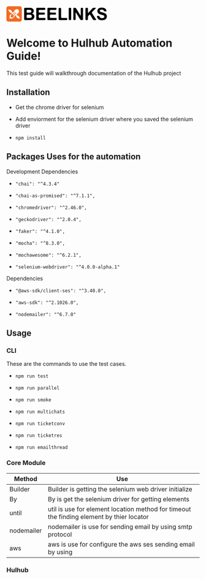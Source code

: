 <svg xmlns="http://www.w3.org/2000/svg" xmlns:xlink="http://www.w3.org/1999/xlink" version="1.1" id="Layer_1" x="0px" y="0px" width="265px" height="40px" viewBox="0 0 265 40" enable-background="new 0 0 265 40" xml:space="preserve" class="svg img-responsive replaced-svg">
    <g>
        <path fill="#F16B23" d="M40,34.973c0,2.762-2.239,5-5,5H5c-2.761,0-5-2.238-5-5v-30c0-2.762,2.239-5,5-5h30c2.761,0,5,2.238,5,5   V34.973z"></path>
        <g>
            <g>
                <g>
                    <path fill="#FFFFFF" d="M29.542,8.039c-2.244-1.005-4.979-0.472-6.85,1.36c-1.417,1.388-2.811,2.799-4.214,4.199      c-0.063,0.063-0.112,0.137-0.193,0.24c1.371-0.262,2.581-0.028,3.763,0.644l0,0c0.505,1.842,2.213,3.169,4.216,3.169      c0.146,0,0.289-0.006,0.43-0.02c-0.957,0.959-1.916,1.916-2.875,2.873c-0.516,0.514-1.146,0.83-1.873,0.91      c-0.86,0.094-1.61-0.137-2.259-0.738c-0.661-0.619-1.66-0.573-2.246,0.061c-0.606,0.65-0.583,1.604,0.092,2.232      c0.346,0.324,0.731,0.631,1.142,0.867c2.326,1.338,5.31,0.889,7.348-1.113c1.668-1.635,3.327-3.28,4.972-4.941      c0.361-0.362,0.687-0.776,0.959-1.212C33.897,13.445,32.771,9.488,29.542,8.039z"></path>
                    <g>
                        <path fill="none" d="M12.456,24.068c-0.083,0.082-0.165,0.162-0.245,0.246c-0.808,0.809-1.244,1.762-1.007,2.91       c0.317,1.539,1.908,2.422,3.424,1.871c0.196-0.07,0.388-0.17,0.575-0.275"></path>
                        <path fill="#FFFFFF" d="M22.479,26.289c0.062-0.063,0.113-0.133,0.172-0.201c-1.365,0.287-2.621,0.082-3.831-0.605       c-0.078,0.076-0.171,0.158-0.26,0.246c-0.188,0.188-0.375,0.379-0.564,0.568l1.635,2.83       C20.581,28.184,21.53,27.236,22.479,26.289z"></path>
                        <path fill="#FFFFFF" d="M14.241,22.275l-1.639-2.832c-0.294,0.292-0.586,0.588-0.88,0.883l1.637,2.834       C13.653,22.865,13.947,22.568,14.241,22.275z"></path>
                        <path fill="#FFFFFF" d="M16.199,28.068l1.627,2.816c0.151-0.123,0.297-0.254,0.439-0.395c0.154-0.15,0.307-0.307,0.46-0.461       l-1.631-2.82C16.8,27.502,16.502,27.791,16.199,28.068z"></path>
                    </g>
                    <g>
                        <path fill="#FFFFFF" d="M23.41,17.024c-0.44-0.405-0.934-0.784-1.463-1.058c-2.315-1.189-5.166-0.651-7.168,1.322       c-0.423,0.417-0.844,0.836-1.266,1.254l1.632,2.823c0.581-0.584,1.162-1.165,1.744-1.748c1.379-1.381,2.879-1.467,4.406-0.266       c0.675,0.528,1.628,0.45,2.189-0.179C24.044,18.54,24.044,17.608,23.41,17.024z"></path>
                        <path fill="#FFFFFF" d="M15.202,28.82c-0.187,0.105-0.378,0.205-0.575,0.275c-1.516,0.551-3.107-0.332-3.424-1.871       c-0.236-1.148,0.199-2.102,1.007-2.91c0.081-0.084,0.163-0.164,0.245-0.246l-1.637-2.832c-0.288,0.293-0.579,0.582-0.866,0.873       c-0.444,0.455-0.847,0.979-1.16,1.533c-0.352,0.623-0.582,1.273-0.704,1.93C8.087,25.57,8.102,25.514,8.1,25.51       c0,0.012-0.016,0.076-0.016,0.088c-0.28,1.545,0.059,3.107,0.911,4.35l-0.048,0.129L6.32,32.25l4.791-0.461       c0.092,0.049,0.186,0.094,0.281,0.135c1.73,0.758,3.724,0.607,5.411-0.334L15.202,28.82z"></path>
                    </g>
                </g>
                <path fill="#FFFFFF" d="M5.147,8.352c0,0,9.678,0.195,10.374,9.335C15.521,17.687,6.673,18.847,5.147,8.352z"></path>
                <path fill="#FFFFFF" d="M24.48,22.895c0,0,9.676,0.193,10.372,9.332C34.853,32.227,26.004,33.389,24.48,22.895z"></path>
            </g>
        </g>
        <g>
            <g>
                <path d="M46.233,6.025c0-1.1,0.9-2,2-2h8.742c1.1,0,2.9,0.021,4,0.047c0,0,2.404,0.057,3.643,0.268     c1.239,0.209,2.349,0.648,3.327,1.314c0.978,0.668,1.793,1.555,2.445,2.664c0.652,1.109,0.979,2.352,0.979,3.729     c0,1.494-0.402,2.863-1.206,4.109c-0.805,1.248-1.896,2.182-3.272,2.805c1.942,0.566,3.436,1.528,4.479,2.892     c1.044,1.363,1.565,2.967,1.565,4.807c0,1.451-0.336,2.859-1.011,4.229c-0.674,1.369-1.594,2.463-2.762,3.283     c-1.167,0.818-2.604,1.322-4.315,1.51c-1.073,0.117-3.661,0.189-7.763,0.221h-8.85c-1.1,0-2-0.9-2-2L46.233,6.025L46.233,6.025z      M54.669,9.329c-1.1,0-2,0.9-2,2V14.7c0,1.1,0.9,2,2,2h0.218c1.1,0,2.9-0.008,4-0.018c0,0,2.066-0.019,2.675-0.091     c1.102-0.131,1.969-0.512,2.599-1.141c0.631-0.631,0.946-1.461,0.946-2.49c0-0.986-0.271-1.787-0.815-2.402     c-0.543-0.617-1.352-0.99-2.424-1.121c-0.639-0.072-2.472-0.107-5.501-0.107L54.669,9.329L54.669,9.329z M54.669,22.006     c-1.1,0-2,0.9-2,2v4.523c0,1.1,0.9,2,2,2h1.958c1.1,0,2.9-0.018,4-0.035c0,0,1.792-0.029,2.415-0.16     c0.957-0.174,1.735-0.598,2.337-1.273c0.602-0.672,0.902-1.576,0.902-2.707c0-0.955-0.231-1.768-0.695-2.434     c-0.465-0.668-1.135-1.152-2.012-1.457c-0.877-0.305-2.78-0.457-5.707-0.457H54.669z"></path>
            </g>
            <g>
                <path d="M79.808,35.9c-1.1,0-2-0.9-2-2V6.025c0-1.1,0.9-2,2-2h19.636c1.1,0,2,0.9,2,2v1.393c0,1.1-0.9,2-2,2h-13.2     c-1.1,0-2,0.9-2,2v3.066c0,1.1,0.9,2,2,2h12.003c1.1,0,2,0.9,2,2v1.369c0,1.1-0.9,2-2,2H86.244c-1.1,0-2,0.9-2,2v4.676     c0,1.1,0.9,2,2,2h13.809c1.1,0,2,0.9,2,2V33.9c0,1.1-0.9,2-2,2H79.808z"></path>
            </g>
            <g>
                <path d="M108.946,35.9c-1.1,0-2-0.9-2-2V6.025c0-1.1,0.9-2,2-2h19.636c1.1,0,2,0.9,2,2v1.393c0,1.1-0.9,2-2,2h-13.199     c-1.1,0-2,0.9-2,2v3.066c0,1.1,0.9,2,2,2h12.004c1.1,0,2,0.9,2,2v1.369c0,1.1-0.9,2-2,2h-12.004c-1.1,0-2,0.9-2,2v4.676     c0,1.1,0.9,2,2,2h13.807c1.1,0,2,0.9,2,2V33.9c0,1.1-0.899,2-2,2H108.946z"></path>
            </g>
            <g>
                <path d="M138.26,35.9c-1.1,0-2-0.9-2-2V6.285c0-1.1,0.9-2,2-2h2.437c1.101,0,2,0.9,2,2v22.244c0,1.1,0.9,2,2,2H156.7     c1.1,0,2,0.9,2,2V33.9c0,1.1-0.9,2-2,2H138.26z"></path>
            </g>
            <g>
                <path d="M164.528,35.9c-1.1,0-2-0.9-2-2V6.025c0-1.1,0.9-2,2-2h2.437c1.101,0,2,0.9,2,2V33.9c0,1.1-0.899,2-2,2H164.528z"></path>
            </g>
            <g>
                <path d="M176.601,35.9c-1.101,0-2-0.9-2-2V6.025c0-1.1,0.899-2,2-2h2.26c1.101,0,2.472,0.768,3.046,1.705l10.956,17.875     c0.574,0.938,1.046,0.805,1.046-0.295V6.025c0-1.1,0.899-2,2-2h1.979c1.1,0,2,0.9,2,2V33.9c0,1.1-0.9,2-2,2h-2.457     c-1.101,0-2.475-0.766-3.053-1.701l-10.747-17.385c-0.577-0.936-1.052-0.801-1.052,0.299V33.9c0,1.1-0.9,2-2,2H176.601z"></path>
            </g>
            <g>
                <path d="M208.218,35.9c-1.1,0-2-0.9-2-2V6.025c0-1.1,0.9-2,2-2h2.438c1.1,0,2,0.9,2,2v10.154c0,1.1,0.607,1.337,1.353,0.527     l10.298-11.209c0.743-0.81,2.252-1.473,3.353-1.473h4.653c1.1,0,1.373,0.647,0.609,1.438L223.699,15     c-0.765,0.791-0.899,2.192-0.3,3.115l10.474,16.107c0.601,0.922,0.188,1.676-0.91,1.676h-4.327c-1.1,0-2.455-0.775-3.011-1.725     l-6.741-11.51c-0.556-0.949-1.641-1.084-2.41-0.297l-2.418,2.471c-0.771,0.785-1.4,2.328-1.4,3.428v5.633c0,1.102-0.899,2-2,2     h-2.438V35.9z"></path>
            </g>
            <g>
                <path d="M236.097,25.529l4.271-0.416c1.095-0.105,2.259,0.666,2.588,1.715c0,0,0.544,1.738,1.695,2.723     c1.154,0.986,2.709,1.48,4.666,1.48c2.072,0,3.634-0.439,4.686-1.314c1.051-0.877,1.576-1.902,1.576-3.078     c0-0.754-0.221-1.395-0.663-1.924s-1.215-0.99-2.315-1.381c-0.754-0.26-2.472-0.727-5.154-1.391     c-3.448-0.855-5.869-1.907-7.261-3.155c-1.957-1.752-2.937-3.891-2.937-6.414c0-1.623,0.461-3.141,1.381-4.555     c0.92-1.414,2.247-2.49,3.979-3.229c1.731-0.739,3.823-1.109,6.272-1.109c4,0,7.012,0.877,9.034,2.631     c2.021,1.754,3.083,4.096,3.185,7.023l-4.438,0.195c-1.1,0.048-2.264-0.772-2.586-1.824c0,0-0.278-0.905-1.186-1.622     c-0.906-0.719-2.265-1.076-4.076-1.076c-1.869,0-3.334,0.383-4.394,1.152c-0.681,0.492-1.021,1.152-1.021,1.979     c0,0.754,0.318,1.398,0.957,1.934c0.812,0.682,2.782,1.393,5.913,2.133c3.133,0.738,5.447,1.502,6.947,2.293     c1.501,0.789,2.676,1.869,3.521,3.24c0.849,1.369,1.271,3.063,1.271,5.076c0,1.826-0.507,3.537-1.521,5.131     c-1.014,1.596-2.449,2.781-4.305,3.555c-1.854,0.777-4.168,1.164-6.937,1.164c-4.03,0-7.125-0.932-9.284-2.793     C237.806,31.809,236.517,29.094,236.097,25.529z"></path>
            </g>
        </g>
    </g>
</svg>

# Welcome to Hulhub Automation Guide!

This test guide will walkthrough documentation of the Hulhub project

## Installation

- Get the chrome driver for selenium

- Add enviorment for the selenium driver where you saved the selenium driver

- `npm install`

## Packages Uses for the automation

Development Dependencies

- `"chai": "^4.3.4"`

- `"chai-as-promised": "^7.1.1",`

- `"chromedriver": "^2.46.0",`

- `"geckodriver": "^2.0.4",`

- `"faker": "^4.1.0",`

- `"mocha": "^8.3.0",`

- `"mochawesome": "^6.2.1",`

- `"selenium-webdriver": "^4.0.0-alpha.1"`

Dependencies

- `"@aws-sdk/client-ses": "^3.40.0",`

- `"aws-sdk": "^2.1026.0",`

- `"nodemailer": "^6.7.0"`

## Usage

### CLI

These are the commands to use the test cases.

- `npm run test`

- `npm run parallel`

- `npm run smoke`

- `npm run multichats`

- `npm run ticketconv`

- `npm run ticketres`

- `npm run emailthread`

### Core Module

| Method     | Use                                                                                      |
| ---------- | ---------------------------------------------------------------------------------------- |
| Builder    | Builder is getting the selenium web driver initialize                                    |
| By         | By is get the selenium driver for getting elements                                       |
| until      | util is use for element location method for timeout the finding element by thier locator |
| nodemailer | nodemailer is use for sending email by using smtp protocol                               |
| aws        | aws is use for configure the aws ses sending email by using                              |

### Hulhub
